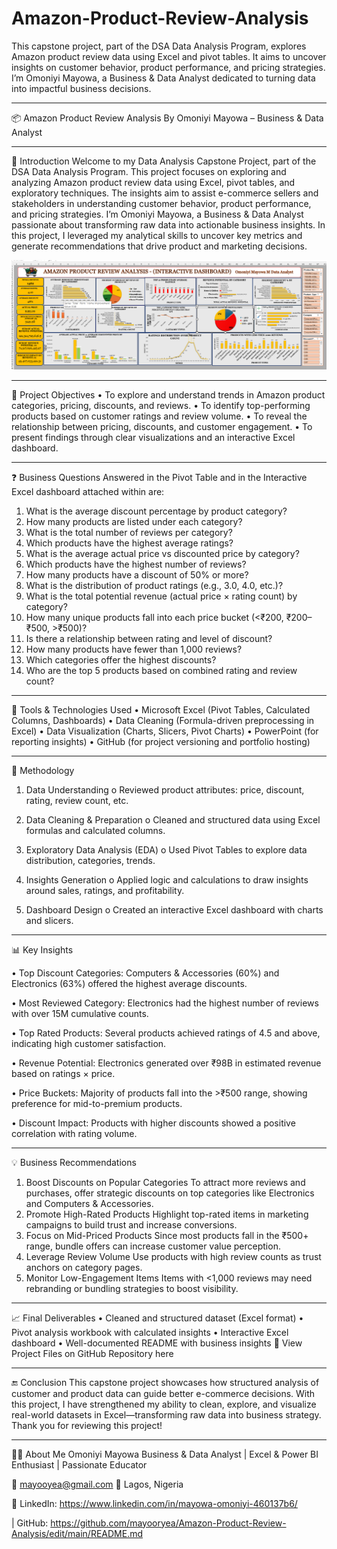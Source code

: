 # Amazon-Product-Review-Analysis
This capstone project, part of the DSA Data Analysis Program, explores Amazon product review data using Excel and pivot tables. It aims to uncover insights on customer behavior, product performance, and pricing strategies. I’m Omoniyi Mayowa, a Business &amp; Data Analyst dedicated to turning data into impactful business decisions.         


________________________________________
📦 Amazon Product Review Analysis
By Omoniyi Mayowa – Business & Data Analyst
________________________________________
🧾 Introduction
Welcome to my Data Analysis Capstone Project, part of the DSA Data Analysis Program. This project focuses on exploring and analyzing Amazon product review data using Excel, pivot tables, and exploratory techniques. The insights aim to assist e-commerce sellers and stakeholders in understanding customer behavior, product performance, and pricing strategies.
I’m Omoniyi Mayowa, a Business & Data Analyst passionate about transforming raw data into actionable business insights. In this project, I leveraged my analytical skills to uncover key metrics and generate recommendations that drive product and marketing decisions.

![image alt](https://github.com/mayooryea/Amazon-Product-Review-Analysis/blob/0e33d894ee221f2decbaf026584cff847c806fa4/1.%20Amazon%20dashboard.png)
________________________________________
🎯 Project Objectives
•	To explore and understand trends in Amazon product categories, pricing, discounts, and reviews.
•	To identify top-performing products based on customer ratings and review volume.
•	To reveal the relationship between pricing, discounts, and customer engagement.
•	To present findings through clear visualizations and an interactive Excel dashboard.
________________________________________
❓ Business Questions Answered in the Pivot Table and in the Interactive Excel dashboard attached within are:
1.	What is the average discount percentage by product category?
2.	How many products are listed under each category?
3.	What is the total number of reviews per category?
4.	Which products have the highest average ratings?
5.	What is the average actual price vs discounted price by category?
6.	Which products have the highest number of reviews?
7.	How many products have a discount of 50% or more?
8.	What is the distribution of product ratings (e.g., 3.0, 4.0, etc.)?
9.	What is the total potential revenue (actual price × rating count) by category?
10.	How many unique products fall into each price bucket (<₹200, ₹200–₹500, >₹500)?
11.	Is there a relationship between rating and level of discount?
12.	How many products have fewer than 1,000 reviews?
13.	Which categories offer the highest discounts?
14.	Who are the top 5 products based on combined rating and review count?
________________________________________
🧰 Tools & Technologies Used
•	Microsoft Excel (Pivot Tables, Calculated Columns, Dashboards)
•	Data Cleaning (Formula-driven preprocessing in Excel)
•	Data Visualization (Charts, Slicers, Pivot Charts)
•	PowerPoint (for reporting insights)
•	GitHub (for project versioning and portfolio hosting)
________________________________________
🔬 Methodology

1.	Data Understanding
o	Reviewed product attributes: price, discount, rating, review count, etc.

3.	Data Cleaning & Preparation
o	Cleaned and structured data using Excel formulas and calculated columns.

5.	Exploratory Data Analysis (EDA)
o	Used Pivot Tables to explore data distribution, categories, trends.

7.	Insights Generation
o	Applied logic and calculations to draw insights around sales, ratings, and profitability.

9.	Dashboard Design
o	Created an interactive Excel dashboard with charts and slicers.
________________________________________
📊 Key Insights

•	Top Discount Categories: Computers & Accessories (60%) and Electronics (63%) offered the highest average discounts.

•	Most Reviewed Category: Electronics had the highest number of reviews with over 15M cumulative counts.

•	Top Rated Products: Several products achieved ratings of 4.5 and above, indicating high customer satisfaction.

•	Revenue Potential: Electronics generated over ₹98B in estimated revenue based on ratings × price.

•	Price Buckets: Majority of products fall into the >₹500 range, showing preference for mid-to-premium products.

•	Discount Impact: Products with higher discounts showed a positive correlation with rating volume.

________________________________________
💡 Business Recommendations
1.	Boost Discounts on Popular Categories
To attract more reviews and purchases, offer strategic discounts on top categories like Electronics and Computers & Accessories.
2.	Promote High-Rated Products
Highlight top-rated items in marketing campaigns to build trust and increase conversions.
3.	Focus on Mid-Priced Products
Since most products fall in the ₹500+ range, bundle offers can increase customer value perception.
4.	Leverage Review Volume
Use products with high review counts as trust anchors on category pages.
5.	Monitor Low-Engagement Items
Items with <1,000 reviews may need rebranding or bundling strategies to boost visibility.
________________________________________
📈 Final Deliverables
•	 Cleaned and structured dataset (Excel format)
•	Pivot analysis workbook with calculated insights
•	Interactive Excel dashboard
•	Well-documented README with business insights
📁 View Project Files on GitHub Repository here
________________________________________
🔚 Conclusion
This capstone project showcases how structured analysis of customer and product data can guide better e-commerce decisions. With this project, I have strengthened my ability to clean, explore, and visualize real-world datasets in Excel—transforming raw data into business strategy.
Thank you for reviewing this project!
________________________________________
🙋‍♂️ About Me
Omoniyi Mayowa
Business & Data Analyst | Excel & Power BI Enthusiast | Passionate Educator

📩 mayooyea@gmail.com
📍 Lagos, Nigeria

🔗 LinkedIn: https://www.linkedin.com/in/mayowa-omoniyi-460137b6/

| GitHub: https://github.com/mayooryea/Amazon-Product-Review-Analysis/edit/main/README.md

